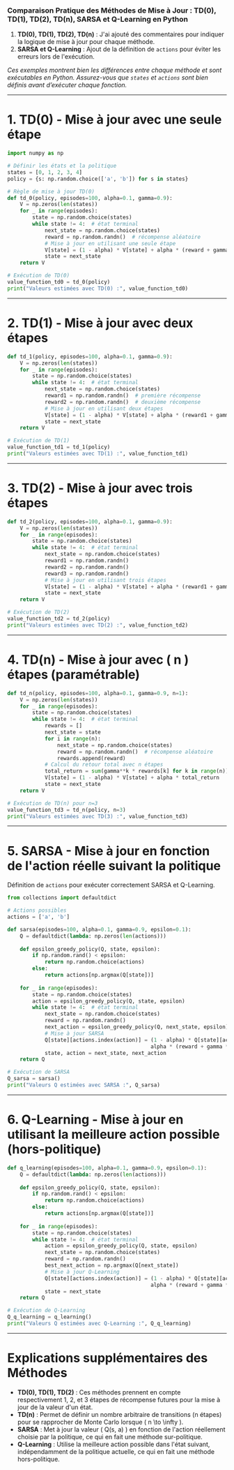 
### **Comparaison Pratique des Méthodes de Mise à Jour : TD(0), TD(1), TD(2), TD(n), SARSA et Q-Learning en Python**




1. **TD(0), TD(1), TD(2), TD(n)** : J'ai ajouté des commentaires pour indiquer la logique de mise à jour pour chaque méthode.
2. **SARSA et Q-Learning** : Ajout de la définition de `actions` pour éviter les erreurs lors de l'exécution.

*Ces exemples montrent bien les différences entre chaque méthode et sont exécutables en Python. Assurez-vous que `states` et `actions` sont bien définis avant d’exécuter chaque fonction.*

-----------
# 1. TD(0) - Mise à jour avec une seule étape

```python
import numpy as np

# Définir les états et la politique
states = [0, 1, 2, 3, 4]
policy = {s: np.random.choice(['a', 'b']) for s in states}

# Règle de mise à jour TD(0)
def td_0(policy, episodes=100, alpha=0.1, gamma=0.9):
    V = np.zeros(len(states))
    for _ in range(episodes):
        state = np.random.choice(states)
        while state != 4:  # état terminal
            next_state = np.random.choice(states)
            reward = np.random.randn()  # récompense aléatoire
            # Mise à jour en utilisant une seule étape
            V[state] = (1 - alpha) * V[state] + alpha * (reward + gamma * V[next_state])
            state = next_state
    return V

# Exécution de TD(0)
value_function_td0 = td_0(policy)
print("Valeurs estimées avec TD(0) :", value_function_td0)
```

-----------
# 2. TD(1) - Mise à jour avec deux étapes

```python
def td_1(policy, episodes=100, alpha=0.1, gamma=0.9):
    V = np.zeros(len(states))
    for _ in range(episodes):
        state = np.random.choice(states)
        while state != 4:  # état terminal
            next_state = np.random.choice(states)
            reward1 = np.random.randn()  # première récompense
            reward2 = np.random.randn()  # deuxième récompense
            # Mise à jour en utilisant deux étapes
            V[state] = (1 - alpha) * V[state] + alpha * (reward1 + gamma * reward2 + gamma**2 * V[next_state])
            state = next_state
    return V

# Exécution de TD(1)
value_function_td1 = td_1(policy)
print("Valeurs estimées avec TD(1) :", value_function_td1)
```

-----------
# 3. TD(2) - Mise à jour avec trois étapes

```python
def td_2(policy, episodes=100, alpha=0.1, gamma=0.9):
    V = np.zeros(len(states))
    for _ in range(episodes):
        state = np.random.choice(states)
        while state != 4:  # état terminal
            next_state = np.random.choice(states)
            reward1 = np.random.randn()
            reward2 = np.random.randn()
            reward3 = np.random.randn()
            # Mise à jour en utilisant trois étapes
            V[state] = (1 - alpha) * V[state] + alpha * (reward1 + gamma * reward2 + gamma**2 * reward3 + gamma**3 * V[next_state])
            state = next_state
    return V

# Exécution de TD(2)
value_function_td2 = td_2(policy)
print("Valeurs estimées avec TD(2) :", value_function_td2)
```

-----------
# 4. TD(n) - Mise à jour avec \( n \) étapes (paramétrable)

```python
def td_n(policy, episodes=100, alpha=0.1, gamma=0.9, n=1):
    V = np.zeros(len(states))
    for _ in range(episodes):
        state = np.random.choice(states)
        while state != 4:  # état terminal
            rewards = []
            next_state = state
            for i in range(n):
                next_state = np.random.choice(states)
                reward = np.random.randn()  # récompense aléatoire
                rewards.append(reward)
            # Calcul du retour total avec n étapes
            total_return = sum(gamma**k * rewards[k] for k in range(n)) + gamma**n * V[next_state]
            V[state] = (1 - alpha) * V[state] + alpha * total_return
            state = next_state
    return V

# Exécution de TD(n) pour n=3
value_function_td3 = td_n(policy, n=3)
print("Valeurs estimées avec TD(3) :", value_function_td3)
```

-----------
# 5. SARSA - Mise à jour en fonction de l'action réelle suivant la politique

Définition de `actions` pour exécuter correctement SARSA et Q-Learning.

```python
from collections import defaultdict

# Actions possibles
actions = ['a', 'b']

def sarsa(episodes=100, alpha=0.1, gamma=0.9, epsilon=0.1):
    Q = defaultdict(lambda: np.zeros(len(actions)))
    
    def epsilon_greedy_policy(Q, state, epsilon):
        if np.random.rand() < epsilon:
            return np.random.choice(actions)
        else:
            return actions[np.argmax(Q[state])]
    
    for _ in range(episodes):
        state = np.random.choice(states)
        action = epsilon_greedy_policy(Q, state, epsilon)
        while state != 4:  # état terminal
            next_state = np.random.choice(states)
            reward = np.random.randn()
            next_action = epsilon_greedy_policy(Q, next_state, epsilon)
            # Mise à jour SARSA
            Q[state][actions.index(action)] = (1 - alpha) * Q[state][actions.index(action)] + \
                                              alpha * (reward + gamma * Q[next_state][actions.index(next_action)])
            state, action = next_state, next_action
    return Q

# Exécution de SARSA
Q_sarsa = sarsa()
print("Valeurs Q estimées avec SARSA :", Q_sarsa)
```


-----------
# 6. Q-Learning - Mise à jour en utilisant la meilleure action possible (hors-politique)

```python
def q_learning(episodes=100, alpha=0.1, gamma=0.9, epsilon=0.1):
    Q = defaultdict(lambda: np.zeros(len(actions)))
    
    def epsilon_greedy_policy(Q, state, epsilon):
        if np.random.rand() < epsilon:
            return np.random.choice(actions)
        else:
            return actions[np.argmax(Q[state])]
    
    for _ in range(episodes):
        state = np.random.choice(states)
        while state != 4:  # état terminal
            action = epsilon_greedy_policy(Q, state, epsilon)
            next_state = np.random.choice(states)
            reward = np.random.randn()
            best_next_action = np.argmax(Q[next_state])
            # Mise à jour Q-Learning
            Q[state][actions.index(action)] = (1 - alpha) * Q[state][actions.index(action)] + \
                                              alpha * (reward + gamma * Q[next_state][best_next_action])
            state = next_state
    return Q

# Exécution de Q-Learning
Q_q_learning = q_learning()
print("Valeurs Q estimées avec Q-Learning :", Q_q_learning)
```

-----------
# Explications supplémentaires des Méthodes

- **TD(0), TD(1), TD(2)** : Ces méthodes prennent en compte respectivement 1, 2, et 3 étapes de récompense futures pour la mise à jour de la valeur d'un état.
- **TD(n)** : Permet de définir un nombre arbitraire de transitions (n étapes) pour se rapprocher de Monte Carlo lorsque \( n \to \infty \).
- **SARSA** : Met à jour la valeur \( Q(s, a) \) en fonction de l'action réellement choisie par la politique, ce qui en fait une méthode sur-politique.
- **Q-Learning** : Utilise la meilleure action possible dans l'état suivant, indépendamment de la politique actuelle, ce qui en fait une méthode hors-politique.

